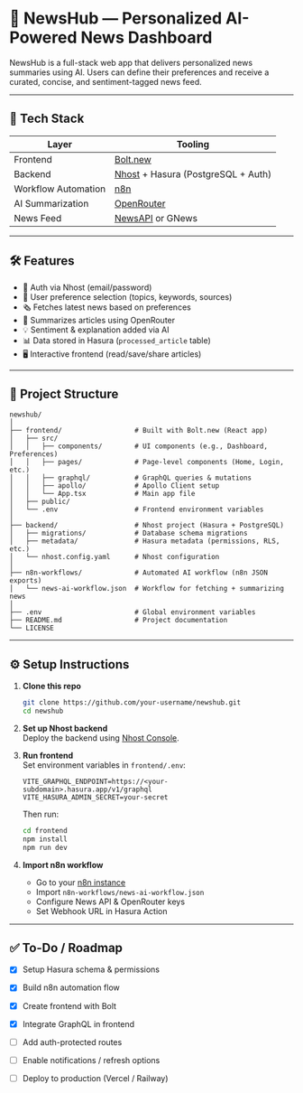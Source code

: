# 📰 NewsHub — Personalized AI-Powered News Dashboard

NewsHub is a full-stack web app that delivers personalized news summaries using AI. Users can define their preferences and receive a curated, concise, and sentiment-tagged news feed.

---

## 🚀 Tech Stack

| Layer       | Tooling                         |
|------------|---------------------------------|
| Frontend   | [Bolt.new](https://bolt.new)    |
| Backend    | [Nhost](https://nhost.io/) + Hasura (PostgreSQL + Auth) |
| Workflow Automation | [n8n](https://n8n.io)   |
| AI Summarization | [OpenRouter](https://openrouter.ai) |
| News Feed  | [NewsAPI](https://newsapi.org/) or GNews |

---

## 🛠️ Features

- 🔐 Auth via Nhost (email/password)
- 🙋 User preference selection (topics, keywords, sources)
- 🗞️ Fetches latest news based on preferences
- 🤖 Summarizes articles using OpenRouter
- 💡 Sentiment & explanation added via AI
- 📊 Data stored in Hasura (`processed_article` table)
- 🖥️ Interactive frontend (read/save/share articles)

---

## 🧰 Project Structure

```
newshub/
│
├── frontend/                  # Built with Bolt.new (React app)
│   ├── src/
│   │   ├── components/        # UI components (e.g., Dashboard, Preferences)
│   │   ├── pages/             # Page-level components (Home, Login, etc.)
│   │   ├── graphql/           # GraphQL queries & mutations
│   │   ├── apollo/            # Apollo Client setup
│   │   └── App.tsx            # Main app file
│   ├── public/
│   └── .env                   # Frontend environment variables
│
├── backend/                   # Nhost project (Hasura + PostgreSQL)
│   ├── migrations/            # Database schema migrations
│   ├── metadata/              # Hasura metadata (permissions, RLS, etc.)
│   └── nhost.config.yaml      # Nhost configuration
│
├── n8n-workflows/             # Automated AI workflow (n8n JSON exports)
│   └── news-ai-workflow.json  # Workflow for fetching + summarizing news
│
├── .env                       # Global environment variables
├── README.md                  # Project documentation
└── LICENSE
```

---

## ⚙️ Setup Instructions

1. **Clone this repo**  
   ```bash
   git clone https://github.com/your-username/newshub.git
   cd newshub
   ```

2. **Set up Nhost backend**  
   Deploy the backend using [Nhost Console](https://console.nhost.io/).

3. **Run frontend**  
   Set environment variables in `frontend/.env`:
   ```
   VITE_GRAPHQL_ENDPOINT=https://<your-subdomain>.hasura.app/v1/graphql
   VITE_HASURA_ADMIN_SECRET=your-secret
   ```

   Then run:
   ```bash
   cd frontend
   npm install
   npm run dev
   ```

4. **Import n8n workflow**  
   - Go to your [n8n instance](https://n8n.io)
   - Import `n8n-workflows/news-ai-workflow.json`
   - Configure News API & OpenRouter keys
   - Set Webhook URL in Hasura Action

---

## ✅ To-Do / Roadmap

- [x] Setup Hasura schema & permissions
- [x] Build n8n automation flow
- [x] Create frontend with Bolt
- [x] Integrate GraphQL in frontend
- [ ] Add auth-protected routes
- [ ] Enable notifications / refresh options
- [ ] Deploy to production (Vercel / Railway)

